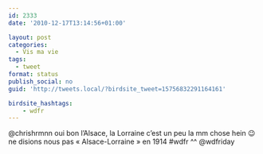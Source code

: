 ```yaml
---
id: 2333
date: '2010-12-17T13:14:56+01:00'

layout: post
categories:
  - Vis ma vie
tags:
  - tweet
format: status
publish_social: no
guid: 'http://tweets.local/?birdsite_tweet=15756832291164161'

birdsite_hashtags:
    - wdfr
---
```


@chrishrmnn oui bon l’Alsace, la Lorraine c’est un peu la mm chose hein 😉 ne disions nous pas « Alsace-Lorraine » en 1914 #wdfr ^^ @wdfriday